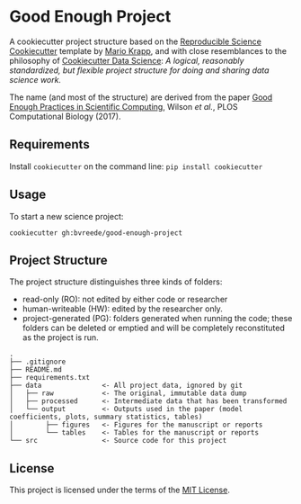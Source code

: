# Good Enough Project

A cookiecutter project structure based on the [Reproducible Science Cookiecutter](https://github.com/mkrapp/cookiecutter-reproducible-science) template by [Mario Krapp](https://github.com/mkrapp), and with close resemblances to the philosophy of [Cookiecutter Data Science](https://github.com/drivendata/cookiecutter-data-science): *A logical, reasonably standardized, but flexible project structure for doing and sharing data science work.*

The name (and most of the structure) are derived from the paper [Good Enough Practices in Scientific Computing](https://doi.org/10.1371/journal.pcbi.1005510), Wilson _et al._, PLOS Computational Biology (2017).

## Requirements

Install `cookiecutter` on the command line: `pip install cookiecutter`    

## Usage

To start a new science project:

`cookiecutter gh:bvreede/good-enough-project`

## Project Structure

The project structure distinguishes three kinds of folders:
- read-only (RO): not edited by either code or researcher
- human-writeable (HW): edited by the researcher only.
- project-generated (PG): folders generated when running the code; these folders can be deleted or emptied and will be completely reconstituted as the project is run.


```
.
├── .gitignore
├── README.md
├── requirements.txt
├── data               <- All project data, ignored by git
│   ├── raw            <- The original, immutable data dump
│   ├── processed      <- Intermediate data that has been transformed
│   └── output         <- Outputs used in the paper (model coefficients, plots, summary statistics, tables)
│        ├── figures   <- Figures for the manuscript or reports
│        └── tables    <- Tables for the manuscript or reports 
└── src                <- Source code for this project

```


## License

This project is licensed under the terms of the [MIT License](/LICENSE.md).
